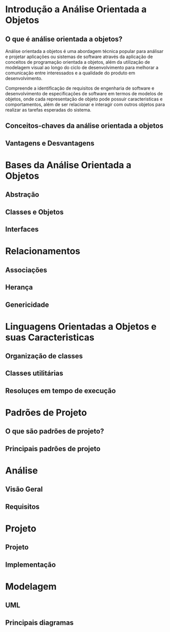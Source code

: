 # Introdução a Análise Orientada a Objetos
## O que é análise orientada a objetos?

Análise orientada a objetos é uma abordagem técnica popular para análisar e projetar aplicações ou sistemas de software através da aplicação de conceitos de programação orientada a objetos, além da utilização de modelagem visual ao longo do ciclo de desenvolvimento para melhorar a comunicação entre interessados e a qualidade do produto em desenvolvimento.

Compreende a identificação de requisitos de engenharia de software e desenvolvimento de especificações de software em termos de modelos de objetos, onde cada representação de objeto pode possuir caracteristicas e comportamentos, além de ser relacionar e interagir com outros objetos para realizar as tarefas esperadas do sistema.


## Conceitos-chaves da análise orientada a objetos
## Vantagens e Desvantagens

# Bases da Análise Orientada a Objetos
## Abstração
## Classes e Objetos
## Interfaces

# Relacionamentos
## Associações
## Herança
## Genericidade

# Linguagens Orientadas a Objetos e suas Caracteristicas
## Organização de classes
## Classes utilitárias
## Resoluçes em tempo de execução

# Padrões de Projeto
## O que são padrões de projeto?
## Principais padrões de projeto

# Análise
## Visão Geral
## Requisitos

# Projeto
## Projeto
## Implementação

# Modelagem
## UML
## Principais diagramas
